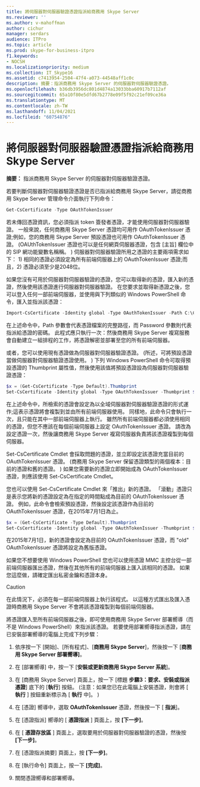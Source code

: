 ```yaml
---
title: 將伺服器對伺服器驗證憑證指派給商務用 Skype Server
ms.reviewer: ''
ms.author: v-mahoffman
author: cichur
manager: serdars
audience: ITPro
ms.topic: article
ms.prod: skype-for-business-itpro
f1.keywords:
- NOCSH
ms.localizationpriority: medium
ms.collection: IT_Skype16
ms.assetid: c7413954-2504-47f4-a073-44548aff1c0c
description: 摘要：指派商務用 Skype Server 的伺服器對伺服器驗證憑證。
ms.openlocfilehash: b36db3956dc801d4874a13033bba60917b7112af
ms.sourcegitcommit: 65a10f80e5dfd67b2778e09f5f92c21ef09ce36a
ms.translationtype: MT
ms.contentlocale: zh-TW
ms.lasthandoff: 11/04/2021
ms.locfileid: "60754876"
---
```

# <a name="assign-a-server-to-server-authentication-certificate-to-skype-for-business-server"></a>將伺服器對伺服器驗證憑證指派給商務用 Skype Server
**摘要：** 指派商務用 Skype Server 的伺服器對伺服器驗證憑證。
  
若要判斷伺服器對伺服器驗證憑證是否已指派給商務用 Skype Server，請從商務用 Skype Server 管理命令介面執行下列命令：
  
```PowerShell
Get-CsCertificate -Type OAuthTokenIssuer
```

若未傳回憑證資訊，您必須指派 token 簽發者憑證，才能使用伺服器對伺服器驗證。 一般來說，任何商務用 Skype Server 憑證均可用作 OAuthTokenIssuer 憑證;例如，您的商務用 Skype Server 預設憑證也可用作 OAuthTokenIssuer 憑證。  (OAUthTokenIssuer 憑證也可以是任何網頁伺服器憑證，包含 [主旨] 欄位中的 SIP 網功能變數名稱稱。 ) 伺服器對伺服器驗證所用之憑證的主要兩項需求如下： 1) 相同的憑證必須設定為所有前端伺服器上的 OAuthTokenIssuer 憑證;而且，2) 憑證必須至少是2048位。
  
如果您沒有可用於伺服器對伺服器驗證的憑證，您可以取得新的憑證，匯入新的憑證，然後使用該憑證進行伺服器對伺服器驗證。 在您要求並取得新憑證之後，您可以登入任何一部前端伺服器，並使用與下列類似的 Windows PowerShell 命令，匯入並指派該憑證：
  
```PowerShell
Import-CsCertificate -Identity global -Type OAuthTokenIssuer -Path C:\Certificates\ServerToServerAuth.pfx  -Password "P@ssw0rd"
```

在上述命令中，Path 參數會代表憑證檔案的完整路徑，而 Password 參數則代表指派給憑證的密碼。 此程式應只執行一次：然後商務用 Skype Server 複寫服務會自動建立一組排程的工作，將憑證解密並部署至您的所有前端伺服器。
  
或者，您可以使用現有憑證做為伺服器對伺服器驗證憑證。  (所述，可將預設憑證當做伺服器對伺服器驗證憑證使用。 ) 下列 Windows PowerShell 命令可取得預設憑證的 Thumbprint 屬性值，然後使用該值將預設憑證設為伺服器對伺服器驗證憑證：
  
```PowerShell
$x = (Get-CsCertificate -Type Default).Thumbprint
Set-CsCertificate -Identity global -Type OAuthTokenIssuer -Thumbprint $x
```

在上述命令中，所檢索的憑證會設定為以全域伺服器對伺服器驗證憑證的形式運作;這表示憑證將會複製到並由所有前端伺服器使用。 同樣地，此命令只會執行一次，且只能在其中一部前端伺服器上執行。 雖然所有前端伺服器都必須使用相同的憑證，但您不應該在每個前端伺服器上設定 OAuthTokenIssuer 憑證。 請改為設定憑證一次，然後讓商務用 Skype Server 複寫伺服器負責將該憑證複製到每個伺服器。
  
Set-CsCertificate Cmdlet 會採取問題的憑證，並立即設定該憑證充當目前的 OAuthTokenIssuer 憑證。  (商務用 Skype Server 保留憑證類型的兩個複本：目前的憑證和舊的憑證。 ) 如果您需要新的憑證立即開始成為 OAuthTokenIssuer 憑證，則應該使用 Set-CsCertificate Cmdlet。
  
您也可以使用 Set-CsCertificate Cmdlet 來「推出」新的憑證。 「滾動」憑證只是表示您將新的憑證設定為在指定的時間點成為目前的 OAuthTokenIssuer 憑證。 例如，此命令會檢索預設憑證，然後設定該憑證作為目前的 OAuthTokenIssuer 憑證，在2015年7月1日為止。
  
```PowerShell
$x = (Get-CsCertificate -Type Default).Thumbprint
Set-CsCertificate -Identity global -Type OAuthTokenIssuer -Thumbprint $x -EffectiveDate "7/1/2015" -Roll
```

在2015年7月1日，新的憑證會設定為目前的 OAuthTokenIssuer 憑證，而 "old" OAuthTokenIssuer 憑證將設定為舊版憑證。
  
如果您不想要使用 Windows PowerShell 您也可以使用憑證 MMC 主控台從一部前端伺服器匯出憑證，然後在其他所有的前端伺服器上匯入該相同的憑證。 如果您這麼做，請確定匯出私密金鑰和憑證本身。
  
> [!CAUTION]
> 在此情況下，必須在每一部前端伺服器上執行該程式。 以這種方式匯出及匯入憑證時商務用 Skype Server 不會將該憑證複製到每個前端伺服器。 
  
將憑證匯入至所有前端伺服器之後，即可使用商務用 Skype Server 部署嚮導（而不是 Windows PowerShell）來指派該憑證。 若要使用部署嚮導指派憑證，請在已安裝部署嚮導的電腦上完成下列步驟：
  
1. 依序按一下 [開始]、[所有程式]、[**商務用 Skype Server**]，然後按一下 [**商務用 Skype Server 部署嚮導]**。
    
2. 在 [部署嚮導] 中，按一下 [**安裝或更新商務用 Skype Server 系統**]。
    
3. 在 [商務用 Skype Server] 頁面上，按一下 [標題 **步驟3：要求、安裝或指派憑證**] 底下的 [**執行**] 按鈕。  (注意：如果您已在此電腦上安裝憑證，則會將 [ **執行** ] 按鈕重新標示為 [ **執行** 中]。 ) 
    
4. 在 [憑證] 嚮導中，選取 **OAuthTokenIssuer** 憑證，然後按一下 [ **指派**]。
    
5. 在 [憑證指派] 嚮導的 [ **憑證指派** ] 頁面上，按 **[下一步]**。
    
6. 在 [ **憑證存放區** ] 頁面上，選取要用於伺服器對伺服器驗證的憑證，然後按 **[下一步]**。
    
7. 在 [憑證指派摘要] 頁面上，按 **[下一步]**。
    
8. 在 [執行命令] 頁面上，按一下 **[完成]**。
    
9. 關閉憑證嚮導和部署嚮導。
    

